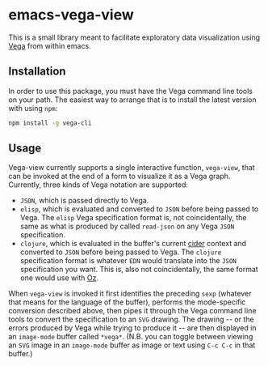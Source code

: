 # emacs-vega-view

This is a small library meant to facilitate exploratory data
visualization using [Vega](https://vega.github.io/vega/) from within
emacs.

## Installation

In order to use this package, you must have the Vega command line
tools on your path. The easiest way to arrange that is to install the
latest version with using `npm`:

```sh
npm install -g vega-cli
```

## Usage

Vega-view currently supports a single interactive function,
`vega-view`, that can be invoked at the end of a form to visualize it
as a Vega graph. Currently, three kinds of Vega notation are
supported:

* `JSON`, which is passed directly to Vega.
* `elisp`, which is evaluated and converted to `JSON` before being
  passed to Vega. The `elisp` Vega specification format is, not
  coincidentally, the same as what is produced by called `read-json`
  on any Vega `JSON` specification.
* `clojure`, which is evaluated in the buffer's current
  [cider](https://github.com/clojure-emacs/cider) context and
  converted to `JSON` before being passed to Vega. The `clojure`
  specification format is whatever `EDN` would translate into the
  `JSON` specification you want. This is, also not coincidentally, the
  same format one would use with
  [Oz](https://github.com/metasoarous/oz).

When `vega-view` is invoked it first identifies the preceding `sexp`
(whatever that means for the language of the buffer), performs the
mode-specific conversion described above, then pipes it through the
Vega command line tools to convert the specification to an `SVG`
drawing. The drawing -- or the errors produced by Vega while trying to
produce it -- are then displayed in an `image-mode` buffer called
`*vega*`. (N.B. you can toggle between viewing an `SVG` image in an
`image-mode` buffer as image or text using `C-c C-c` in that buffer.)

